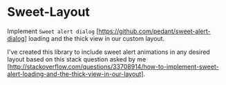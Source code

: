 # Sweet-Layout

Implement `Sweet alert dialog` [https://github.com/pedant/sweet-alert-dialog] loading and the thick view in our custom layout.


I've created this library to include sweet alert animations in any desired layout based on this stack question asked by me [http://stackoverflow.com/questions/33708914/how-to-implement-sweet-alert-loading-and-the-thick-view-in-our-layout].
